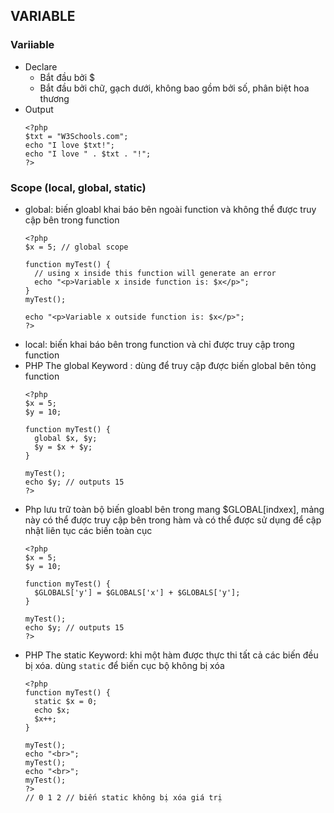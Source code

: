 ## VARIABLE
### Variiable
* Declare
  * Bắt đầu bởi $
  * Bắt đầu bởi chữ, gạch dưới, không bao gồm bởi số, phân biệt hoa thương 
* Output
  ```
  <?php
  $txt = "W3Schools.com";
  echo "I love $txt!";
  echo "I love " . $txt . "!";
  ?>
  
  ``` 
### Scope (local, global, static)
* global: biến gloabl khai báo bên ngoài function và không thể được truy cập bên trong function
  ```
  <?php
  $x = 5; // global scope

  function myTest() {
    // using x inside this function will generate an error
    echo "<p>Variable x inside function is: $x</p>";
  }
  myTest();

  echo "<p>Variable x outside function is: $x</p>";
  ?>
  ```
* local: biến khai báo bên trong function và chỉ được truy cập trong function
* PHP The global Keyword : dùng để truy cập được biến global bên tỏng function
  ```
  <?php
  $x = 5;
  $y = 10;

  function myTest() {
    global $x, $y;
    $y = $x + $y;
  }

  myTest();
  echo $y; // outputs 15
  ?>
  ```
* Php lưu trữ toàn bộ biến gloabl bên trong mang $GLOBAL[indxex], mảng này có thể được truy cập bên trong hàm và có thể được sử dụng để cập nhật liên tục các biến toàn cục
  ```
  <?php
  $x = 5;
  $y = 10;

  function myTest() {
    $GLOBALS['y'] = $GLOBALS['x'] + $GLOBALS['y'];
  }

  myTest();
  echo $y; // outputs 15
  ?>
  ```
* PHP The static Keyword: khi một hàm được thực thi tất cả các biến đều bị xóa. dùng ```static``` để biến cục bộ không bị xóa
  ```
  <?php
  function myTest() {
    static $x = 0;
    echo $x;
    $x++;
  }

  myTest();
  echo "<br>";
  myTest();
  echo "<br>";
  myTest();
  ?> 
  // 0 1 2 // biến static không bị xóa giá trị
  ```
